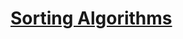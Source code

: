 # [Sorting Algorithms](https://sixth-gibbon-10e.notion.site/Sorting-Algorithms-8fec5e5b1d42491eb85c51788e1df9eb)

